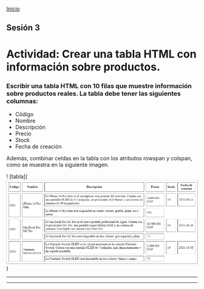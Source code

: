<!-- No borrar o modificar -->
[Inicio](./index.md)

## Sesión 3 


<!-- Su documentación aquí -->

# Actividad: Crear una tabla HTML con información sobre productos.
### Escribir una tabla HTML con 10 filas que muestre información sobre productos reales. La tabla debe tener las siguientes columnas:

- Código
- Nombre
- Descripción
- Precio
- Stock
- Fecha de creación
  
Además, combinar celdas en la tabla con los atributos rowspan y colspan, como se muestra en la siguiente imagen.

! [tabla](![Alt text](image.png) )

_____
_____




